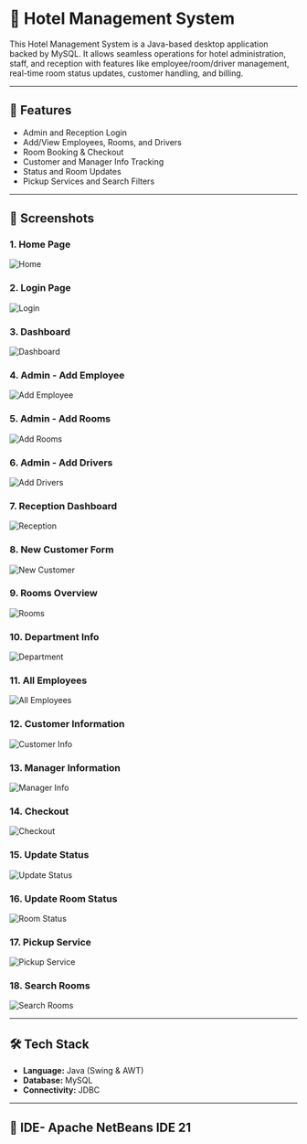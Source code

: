 # 🏨 Hotel Management System

This Hotel Management System is a Java-based desktop application backed by MySQL. It allows seamless operations for hotel administration, staff, and reception with features like employee/room/driver management, real-time room status updates, customer handling, and billing.

---

## 🚀 Features

- Admin and Reception Login
- Add/View Employees, Rooms, and Drivers
- Room Booking & Checkout
- Customer and Manager Info Tracking
- Status and Room Updates
- Pickup Services and Search Filters

---

## 📸 Screenshots

### 1. Home Page  
![Home](assets/one.png)

### 2. Login Page  
![Login](assets/two.png)

### 3. Dashboard  
![Dashboard](assets/three.png)

### 4. Admin - Add Employee  
![Add Employee](assets/four.png)

### 5. Admin - Add Rooms  
![Add Rooms](assets/five.png)

### 6. Admin - Add Drivers  
![Add Drivers](assets/six.png)


### 7. Reception Dashboard  
![Reception](assets/seven.png)

### 8. New Customer Form  
![New Customer](assets/eight.png)

### 9. Rooms Overview  
![Rooms](assets/nine.png)

### 10. Department Info  
![Department](assets/ten.png)

### 11. All Employees  
![All Employees](assets/eleven.png)

### 12. Customer Information  
![Customer Info](assets/twelve.png)

### 13. Manager Information  
![Manager Info](assets/thirteen.png)

### 14. Checkout  
![Checkout](assets/fourteen.png)

### 15. Update Status  
![Update Status](assets/fifteen.png)

### 16. Update Room Status  
![Room Status](assets/sixteen.png)

### 17. Pickup Service  
![Pickup Service](assets/seventeen.png)

### 18. Search Rooms  
![Search Rooms](assets/eighteen.png)


---

## 🛠️ Tech Stack

- **Language:** Java (Swing & AWT)
- **Database:** MySQL
- **Connectivity:** JDBC

---

## 📂 IDE- Apache NetBeans IDE 21

